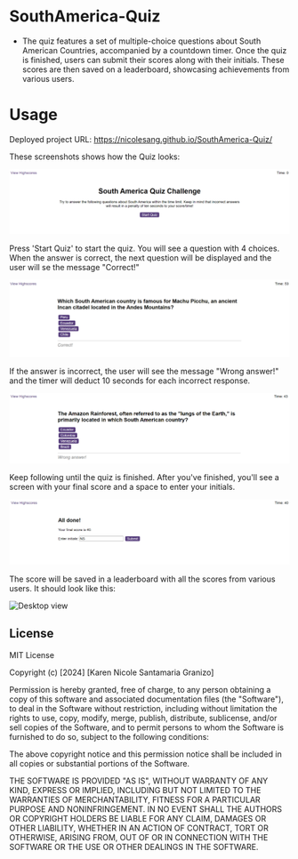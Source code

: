 # SouthAmerica-Quiz
- The quiz features a set of multiple-choice questions about South American Countries, accompanied by a countdown timer. Once the quiz is finished, users can submit their scores along with their initials. These scores are then saved on a leaderboard, showcasing achievements from various users.

# Usage
Deployed project URL: 
https://nicolesang.github.io/SouthAmerica-Quiz/

These screenshots shows how the Quiz looks:

![Desktop view](./assets/images/quiz1.png)

Press 'Start Quiz' to start the quiz. You will see a question with 4 choices. When the answer is correct, the next question will be displayed and the user will se the message "Correct!"

![Desktop view](./assets/images/quiz2.png)

If the answer is incorrect, the user will see the message "Wrong answer!" and the timer will deduct 10 seconds for each incorrect response.

![Desktop view](./assets/images/quiz3.png)

Keep following until the quiz is finished. After you've finished, you'll see a screen with your final score and a space to enter your initials.

![Desktop view](./assets/images/quiz4.png)

The score will be saved in a leaderboard with all the scores from various users. It should look like this:

![Desktop view](./assets/images/.png)


## License
MIT License

Copyright (c) [2024] [Karen Nicole Santamaria Granizo]

Permission is hereby granted, free of charge, to any person obtaining a copy
of this software and associated documentation files (the "Software"), to deal
in the Software without restriction, including without limitation the rights
to use, copy, modify, merge, publish, distribute, sublicense, and/or sell
copies of the Software, and to permit persons to whom the Software is
furnished to do so, subject to the following conditions:

The above copyright notice and this permission notice shall be included in all
copies or substantial portions of the Software.

THE SOFTWARE IS PROVIDED "AS IS", WITHOUT WARRANTY OF ANY KIND, EXPRESS OR
IMPLIED, INCLUDING BUT NOT LIMITED TO THE WARRANTIES OF MERCHANTABILITY,
FITNESS FOR A PARTICULAR PURPOSE AND NONINFRINGEMENT. IN NO EVENT SHALL THE
AUTHORS OR COPYRIGHT HOLDERS BE LIABLE FOR ANY CLAIM, DAMAGES OR OTHER
LIABILITY, WHETHER IN AN ACTION OF CONTRACT, TORT OR OTHERWISE, ARISING FROM,
OUT OF OR IN CONNECTION WITH THE SOFTWARE OR THE USE OR OTHER DEALINGS IN THE
SOFTWARE.